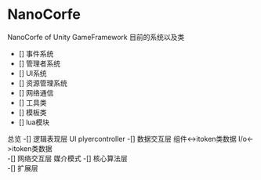 # NanoCorfe
NanoCorfe of Unity GameFramework 
目前的系统以及类
- [] 事件系统
- [] 管理者系统
- [] UI系统
- [] 资源管理系统
- [] 网络通信
- [] 工具类
- [] 模板类
- [] lua模块


总览
-[] 逻辑表现层   UI  plyercontroller
-[] 数据交互层   组件<->itoken类数据   I/o<->itoken类数据  
-[] 网络交互层   媒介模式
-[] 核心算法层  
-[] 扩展层
